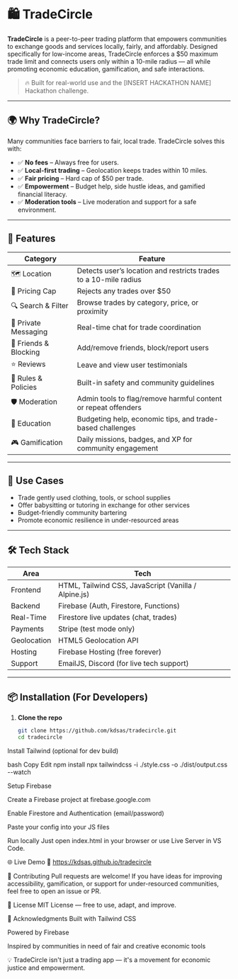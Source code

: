 # 🛍️ TradeCircle

**TradeCircle** is a peer-to-peer trading platform that empowers communities to exchange goods and services locally, fairly, and affordably. Designed specifically for low-income areas, TradeCircle enforces a $50 maximum trade limit and connects users only within a 10-mile radius — all while promoting economic education, gamification, and safe interactions.

> 🔥 Built for real-world use and the [INSERT HACKATHON NAME] Hackathon challenge.

---

## 🌍 Why TradeCircle?

Many communities face barriers to fair, local trade. TradeCircle solves this with:

- ✅ **No fees** – Always free for users.
- ✅ **Local-first trading** – Geolocation keeps trades within 10 miles.
- ✅ **Fair pricing** – Hard cap of $50 per trade.
- ✅ **Empowerment** – Budget help, side hustle ideas, and gamified financial literacy.
- ✅ **Moderation tools** – Live moderation and support for a safe environment.

---

## 🚀 Features

| Category | Feature |
|---------|---------|
| 🗺️ Location | Detects user’s location and restricts trades to a 10-mile radius |
| 💸 Pricing Cap | Rejects any trades over $50 |
| 🔍 Search & Filter | Browse trades by category, price, or proximity |
| 💬 Private Messaging | Real-time chat for trade coordination |
| 👥 Friends & Blocking | Add/remove friends, block/report users |
| ⭐ Reviews | Leave and view user testimonials |
| 📜 Rules & Policies | Built-in safety and community guidelines |
| 🛡️ Moderation | Admin tools to flag/remove harmful content or repeat offenders |
| 🧠 Education | Budgeting help, economic tips, and trade-based challenges |
| 🎮 Gamification | Daily missions, badges, and XP for community engagement |

---

## 🎯 Use Cases

- Trade gently used clothing, tools, or school supplies
- Offer babysitting or tutoring in exchange for other services
- Budget-friendly community bartering
- Promote economic resilience in under-resourced areas

---

## 🛠️ Tech Stack

| Area        | Tech |
|-------------|------|
| Frontend    | HTML, Tailwind CSS, JavaScript (Vanilla / Alpine.js) |
| Backend     | Firebase (Auth, Firestore, Functions) |
| Real-Time   | Firestore live updates (chat, trades) |
| Payments    | Stripe (test mode only) |
| Geolocation | HTML5 Geolocation API |
| Hosting     | Firebase Hosting (free forever) |
| Support     | EmailJS, Discord (for live tech support) |

---

## 📦 Installation (For Developers)

1. **Clone the repo**
   ```bash
   git clone https://github.com/kdsas/tradecircle.git
   cd tradecircle

Install Tailwind (optional for dev build)

bash
Copy
Edit
npm install
npx tailwindcss -i ./style.css -o ./dist/output.css --watch

Setup Firebase

Create a Firebase project at firebase.google.com

Enable Firestore and Authentication (email/password)

Paste your config into your JS files

Run locally
Just open index.html in your browser or use Live Server in VS Code.

🌐 Live Demo
🔗 https://kdsas.github.io/tradecircle


🤝 Contributing
Pull requests are welcome! If you have ideas for improving accessibility, gamification, or support for under-resourced communities, feel free to open an issue or PR.

📄 License
MIT License — free to use, adapt, and improve.

🙌 Acknowledgments
Built with Tailwind CSS

Powered by Firebase

Inspired by communities in need of fair and creative economic tools

💡 TradeCircle isn't just a trading app — it's a movement for economic justice and empowerment.
